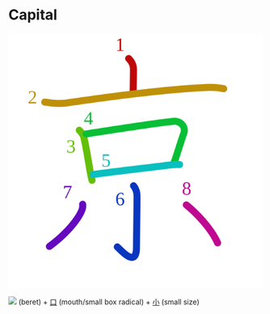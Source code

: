 # Capital
![4eac](Kanji/kanji-colorize/4eac.svg)

![](http://www.kanjidamage.com/assets/radsmall/lid-27eb5444db66fa741b5e9033a1c88c54af8d81584c23b0539a1d6da210c43388.jpg) (beret) + [口](Kanji/kanji-dict/口.md) (mouth/small box radical) + [小](Kanji/kanji-dict/小.md) (small size)